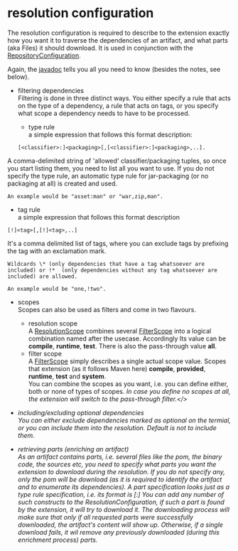 resolution configuration
=========================

The resolution configuration is required to describe to the extension exactly how you want it to traverse the dependencies of an artifact, and what parts (aka Files) it should download. It is used in conjunction with the [RepositoryConfiguration](../repository/configuration.md).

Again, the [javadoc](javadoc:com.braintribe.model.artifact.processing.cfg.resolution.ResolutionConfiguration) tells you all you need to know (besides the notes, see below).

- filtering dependencies  
Filtering is done in three distinct ways. You either specify a rule that acts on the type of a dependency, a rule that acts on tags, or you specify what scope a dependency needs to have to be processed.

  - type rule  
  a simple expression that follows this format description:
  ```
  [<classifier>:]<packaging>[,[<classifier>:]<packaging>,..].
  ```
A comma-delimited string of 'allowed' classifier/packaging tuples, so once you start listing them, you need to list all you want to use. If you do not specify the type rule, an automatic type rule for jar-packaging (or no packaging at all) is created and used.  

    An example would be "asset:man" or "war,zip,man".  

  - tag rule  
  a simple expression that follows this format description
  ```
  [!]<tag>[,[!]<tag>,..]
  ```
It's a comma delimited list of tags, where you can exclude tags by prefixing the tag with an exclamation mark.

    Wildcards \* (only dependencies that have a tag whatsoever are included) or !*  (only dependencies without any tag whatsoever are included) are allowed.

    An example would be "one,!two".

  - scopes  
  Scopes can also be used as filters and come in two flavours.
    - resolution scope  
    A [ResolutionScope](javadoc:/artifact-processing-access-model-1.0/src/com/braintribe/model/artifact/processing/cfg/resolution/ResolutionScope.java) combines several [FilterScope](javadoc:/artifact-processing-access-model-1.0/src/com/braintribe/model/artifact/processing/cfg/resolution/FilterScope.java) into a logical combination named after the usecase.
    Accordingly Its value can be <b>compile</b>, <b>runtime</b>, <b>test</b>. There is also the pass-through value <b>all</b>.
    - filter scope  
    A [FilterScope](javadoc:/artifact-processing-access-model-1.0/src/com/braintribe/model/artifact/processing/cfg/resolution/FilterScope.java) simply describes a single actual scope value. Scopes that extension (as it follows Maven here) <b>compile</b>, <b>provided</b>, <b>runtime</b>, <b>test</b> and <b>system</b>.  
    You can combine the scopes as you want, i.e. you can define either, both or none of types of scopes. <i>In case you define no scopes at all, the extension will switch to the pass-through filter.</>


- including/excluding optional dependencies  
You can either exclude dependencies marked as optional on the termial, or you can include them into the resolution. Default is not to include them.

- retrieving parts (enriching an artifact)   
As an artifact contains parts, i.e. several files like the pom, the binary code, the sources etc, you need to specify what parts you want the extension to download during the resolution. If you do not specify any, only the pom will be download (as it is required to identify the artifact and to enumerate its dependencies).
A part specification looks just as a type rule specification, i.e. its format is
      [<classifer>:]<type>
You can add any number of such constructs to the ResolutionConfiguration, if such a part is found by the extension, it will try to download it. The downloading process will make sure that only if all requested parts were successfully downloaded, the artifact's content will show up. Otherwise, if a single download fails, it wil remove any previously downloaded (during this enrichment process) parts.
